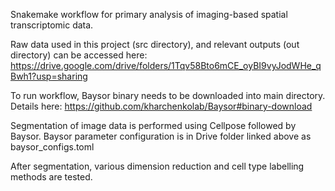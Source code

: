Snakemake workflow for primary analysis of imaging-based spatial transcriptomic data. 

Raw data used in this project (src directory), and relevant outputs (out directory) can be accessed here: https://drive.google.com/drive/folders/1Tqv58Bto6mCE_oyBI9vyJodWHe_qBwh1?usp=sharing

To run workflow, Baysor binary needs to be downloaded into main directory. Details here: https://github.com/kharchenkolab/Baysor#binary-download

Segmentation of image data is performed using Cellpose followed by Baysor. Baysor parameter configuration is in Drive folder linked above as baysor_configs.toml

After segmentation, various dimension reduction and cell type labelling methods are tested. 
